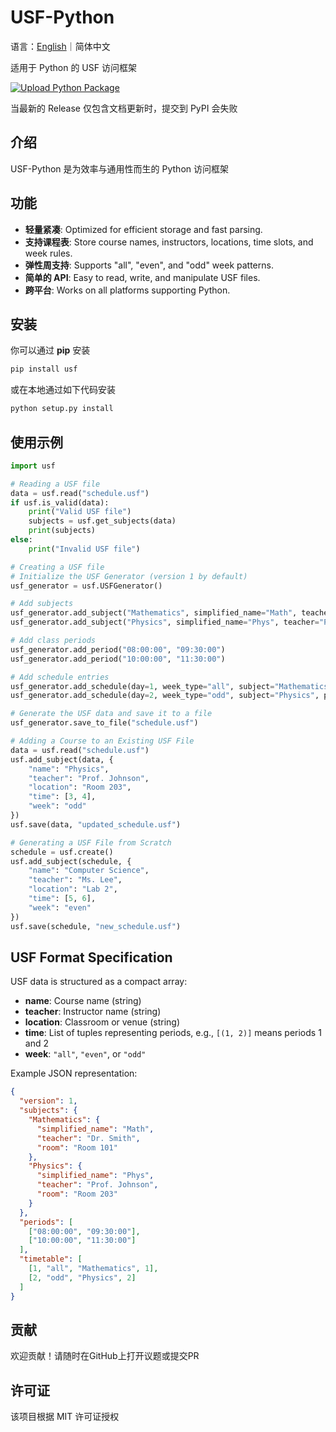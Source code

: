 # USF-Python
语言：<a href="./README.md">English</a>｜简体中文

适用于 Python 的 USF 访问框架

[![Upload Python Package](https://github.com/USF-org/USF-Python/actions/workflows/python-publish.yml/badge.svg)](https://github.com/USF-org/USF-Python/actions/workflows/python-publish.yml)

当最新的 Release 仅包含文档更新时，提交到 PyPI 会失败

## 介绍
USF-Python 是为效率与通用性而生的 Python 访问框架

## 功能
- **轻量紧凑**: Optimized for efficient storage and fast parsing.
- **支持课程表**: Store course names, instructors, locations, time slots, and week rules.
- **弹性周支持**: Supports "all", "even", and "odd" week patterns.
- **简单的 API**: Easy to read, write, and manipulate USF files.
- **跨平台**: Works on all platforms supporting Python.

## 安装
你可以通过 **pip** 安装
```sh
pip install usf
```
或在本地通过如下代码安装
```sh
python setup.py install
```

## 使用示例
```python
import usf

# Reading a USF file
data = usf.read("schedule.usf")
if usf.is_valid(data):
    print("Valid USF file")
    subjects = usf.get_subjects(data)
    print(subjects)
else:
    print("Invalid USF file")

# Creating a USF file
# Initialize the USF Generator (version 1 by default)
usf_generator = usf.USFGenerator()

# Add subjects
usf_generator.add_subject("Mathematics", simplified_name="Math", teacher="Dr. Smith", room="Room 101")
usf_generator.add_subject("Physics", simplified_name="Phys", teacher="Prof. Johnson", room="Room 203")

# Add class periods
usf_generator.add_period("08:00:00", "09:30:00")
usf_generator.add_period("10:00:00", "11:30:00")

# Add schedule entries
usf_generator.add_schedule(day=1, week_type="all", subject="Mathematics", period_index=1)  # Monday
usf_generator.add_schedule(day=2, week_type="odd", subject="Physics", period_index=2)  # Tuesday (Odd Week)

# Generate the USF data and save it to a file
usf_generator.save_to_file("schedule.usf")

# Adding a Course to an Existing USF File
data = usf.read("schedule.usf")
usf.add_subject(data, {
    "name": "Physics",
    "teacher": "Prof. Johnson",
    "location": "Room 203",
    "time": [3, 4],
    "week": "odd"
})
usf.save(data, "updated_schedule.usf")

# Generating a USF File from Scratch
schedule = usf.create()
usf.add_subject(schedule, {
    "name": "Computer Science",
    "teacher": "Ms. Lee",
    "location": "Lab 2",
    "time": [5, 6],
    "week": "even"
})
usf.save(schedule, "new_schedule.usf")
```

## USF Format Specification
USF data is structured as a compact array:
- **name**: Course name (string)
- **teacher**: Instructor name (string)
- **location**: Classroom or venue (string)
- **time**: List of tuples representing periods, e.g., `[(1, 2)]` means periods 1 and 2
- **week**: `"all"`, `"even"`, or `"odd"`

Example JSON representation:
```json
{
  "version": 1,
  "subjects": {
    "Mathematics": {
      "simplified_name": "Math",
      "teacher": "Dr. Smith",
      "room": "Room 101"
    },
    "Physics": {
      "simplified_name": "Phys",
      "teacher": "Prof. Johnson",
      "room": "Room 203"
    }
  },
  "periods": [
    ["08:00:00", "09:30:00"],
    ["10:00:00", "11:30:00"]
  ],
  "timetable": [
    [1, "all", "Mathematics", 1],
    [2, "odd", "Physics", 2]
  ]
}
```

## 贡献
欢迎贡献！请随时在GitHub上打开议题或提交PR

## 许可证
该项目根据 MIT 许可证授权

